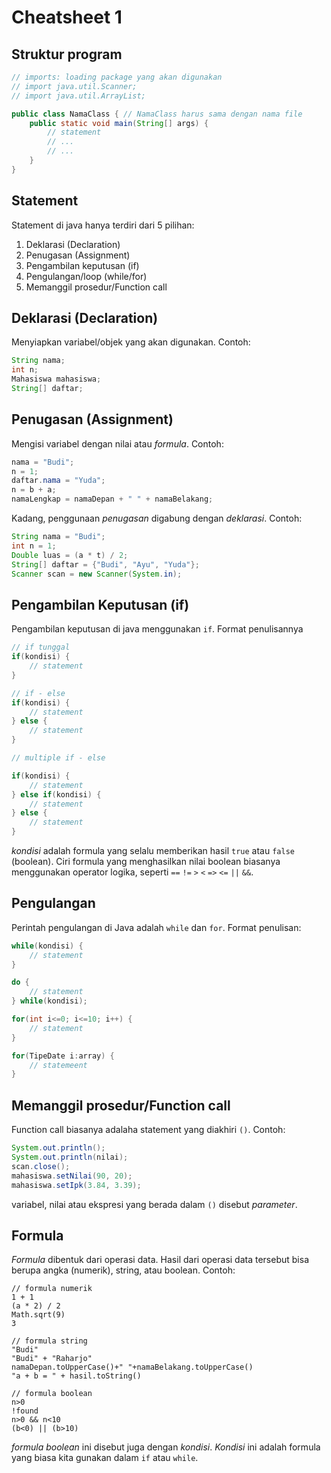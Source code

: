 # Cheatsheet 1

## Struktur program
```java
// imports: loading package yang akan digunakan
// import java.util.Scanner;
// import java.util.ArrayList;

public class NamaClass { // NamaClass harus sama dengan nama file
    public static void main(String[] args) {
        // statement
        // ...
        // ...
    }
}

```

## Statement
Statement di java hanya terdiri dari 5 pilihan:
1. Deklarasi (Declaration)
2. Penugasan (Assignment)
3. Pengambilan keputusan (if)
4. Pengulangan/loop (while/for)
5. Memanggil prosedur/Function call

## Deklarasi (Declaration)
Menyiapkan variabel/objek yang akan digunakan.
Contoh:
```java
String nama;
int n;
Mahasiswa mahasiswa;
String[] daftar;
```

## Penugasan (Assignment)
Mengisi variabel dengan nilai atau _formula_.
Contoh:
```java
nama = "Budi";
n = 1;
daftar.nama = "Yuda";
n = b + a;
namaLengkap = namaDepan + " " + namaBelakang;
```

Kadang, penggunaan _penugasan_ digabung dengan _deklarasi_. Contoh:
```java
String nama = "Budi";
int n = 1;
Double luas = (a * t) / 2;
String[] daftar = {"Budi", "Ayu", "Yuda"};
Scanner scan = new Scanner(System.in);
```

## Pengambilan Keputusan (if)
Pengambilan keputusan di java menggunakan `if`. Format penulisannya

```java
// if tunggal
if(kondisi) {
    // statement
}

// if - else
if(kondisi) {
    // statement
} else {
    // statement
}

// multiple if - else

if(kondisi) {
    // statement
} else if(kondisi) {
    // statement
} else {
    // statement
}

```

_kondisi_ adalah formula yang selalu memberikan hasil `true` atau `false` (boolean). Ciri formula yang menghasilkan nilai boolean biasanya menggunakan operator logika, seperti `==` `!=` `>` `<` `=>` `<=` `||` `&&`.

## Pengulangan
Perintah pengulangan di Java adalah `while` dan `for`. Format penulisan:
```java
while(kondisi) {
    // statement
}

do {
    // statement
} while(kondisi);

for(int i<=0; i<=10; i++) {
    // statement
}

for(TipeDate i:array) {
    // statemeent
}
```

## Memanggil prosedur/Function call
Function call biasanya adalaha statement yang diakhiri `()`. Contoh:
```java
System.out.println();
System.out.println(nilai);
scan.close();
mahasiswa.setNilai(90, 20);
mahasiswa.setIpk(3.84, 3.39);
```
variabel, nilai atau ekspresi yang berada dalam `()` disebut _parameter_.

## Formula
_Formula_ dibentuk dari operasi data. Hasil dari operasi data tersebut bisa berupa angka (numerik), string, atau boolean. Contoh:

```
// formula numerik
1 + 1
(a * 2) / 2
Math.sqrt(9)
3

// formula string
"Budi"
"Budi" + "Raharjo"
namaDepan.toUpperCase()+" "+namaBelakang.toUpperCase()
"a + b = " + hasil.toString()

// formula boolean
n>0
!found
n>0 && n<10
(b<0) || (b>10)

```
_formula boolean_ ini disebut juga dengan _kondisi_. _Kondisi_ ini adalah formula yang biasa kita gunakan dalam `if` atau `while`.



